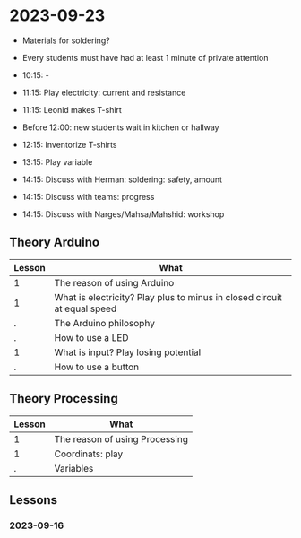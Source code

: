 # 2023-09-23

 * Materials for soldering?

 * Every students must have had at least 1 minute of private attention

 * 10:15: -
 * 11:15: Play electricity: current and resistance
 * 11:15: Leonid makes T-shirt
 * Before 12:00: new students wait in kitchen or hallway
 * 12:15: Inventorize T-shirts
 * 13:15: Play variable
 * 14:15: Discuss with Herman: soldering: safety, amount
 * 14:15: Discuss with teams: progress
 * 14:15: Discuss with Narges/Mahsa/Mahshid: workshop



## Theory Arduino 

Lesson|What
------|------------------------
1     |The reason of using Arduino
1     |What is electricity? Play plus to minus in closed circuit at equal speed
.     |The Arduino philosophy
.     |How to use a LED
1     |What is input? Play losing potential
.     |How to use a button

## Theory Processing

Lesson|What
------|------------------------
1     |The reason of using Processing
1     |Coordinats: play
.     |Variables

## Lessons

### 2023-09-16

